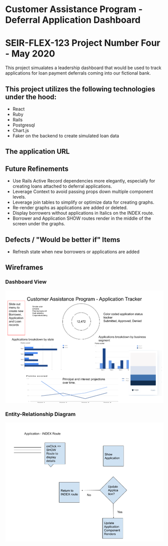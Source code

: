 # Customer Assistance Program - Deferral Application Dashboard

# SEIR-FLEX-123  Project Number Four - May 2020
This project simualates a leadership dashboard that would be used to track
applications for loan payment deferrals coming into our fictional bank.

## This project utilizes the following technologies under the hood:
- React
- Ruby
- Rails
- Postgresql
- Chart.js
- Faker on the backend to create simulated loan data

## The application URL

## Future Refinements
- Use Rails Active Record dependencies more elegantly, especially for creating loans attached to deferral applications.
- Leverage Context to avoid passing props down multiple component levels.
- Leverage join tables to simplify or optimize data for creating graphs.
- Re-render graphs as applications are added or deleted.
- Display borrowers without applications in Italics on the INDEX route.
- Borrower and Application SHOW routes render in the middle of the screen under the graphs.

## Defects / "Would be better if" Items
- Refresh state when new borrowers or applications are added

## Wireframes

### Dashboard View
![Dashboard Wireframe](/assets/images/Loan-Data-Dashboard-Wireframe.png "Dashboard View")

### Entity-Relationship Diagram
![ER Diagram](/assets/images/Application-Routing-Wireframe.png "Entity-Relationship Diagram")